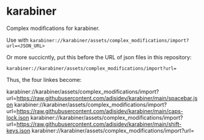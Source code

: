 # karabiner
Complex modifications for karabiner.

Use with `karabiner://karabiner/assets/complex_modifications/import?url=<JSON_URL>`

Or more succicntly, put this before the URL of json files in this repository:
```
karabiner://karabiner/assets/complex_modifications/import?url=
```

Thus, the four linkes become:

karabiner://karabiner/assets/complex_modifications/import?url=https://raw.githubusercontent.com/adisidev/karabiner/main/spacebar.json
karabiner://karabiner/assets/complex_modifications/import?url=https://raw.githubusercontent.com/adisidev/karabiner/main/caps-lock.json
karabiner://karabiner/assets/complex_modifications/import?url=https://raw.githubusercontent.com/adisidev/karabiner/main/shift-keys.json
karabiner://karabiner/assets/complex_modifications/import?url=
